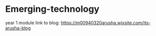 # Emerging-technology
year 1 module
link to blog: https://m00940320arusha.wixsite.com/its-arusha-blog
